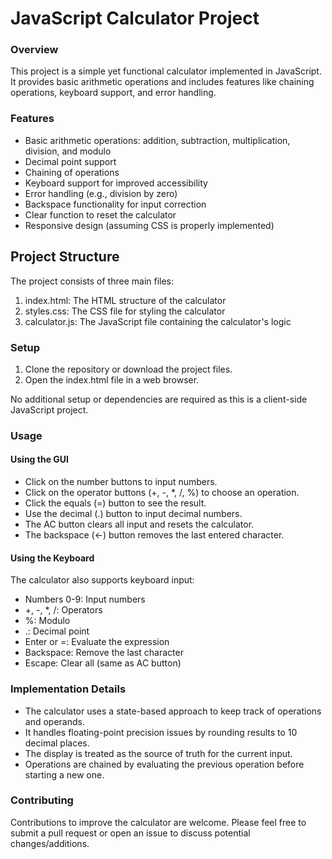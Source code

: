 # JavaScript Calculator Project

### Overview

This project is a simple yet functional calculator implemented in JavaScript. It provides basic arithmetic operations and includes features like chaining operations, keyboard support, and error handling.

### Features

* Basic arithmetic operations: addition, subtraction, multiplication, division, and modulo
* Decimal point support
* Chaining of operations
* Keyboard support for improved accessibility
* Error handling (e.g., division by zero)
* Backspace functionality for input correction
* Clear function to reset the calculator
* Responsive design (assuming CSS is properly implemented)


## Project Structure

The project consists of three main files:

1. index.html: The HTML structure of the calculator
2. styles.css: The CSS file for styling the calculator
3. calculator.js: The JavaScript file containing the calculator's logic

### Setup

1. Clone the repository or download the project files.
2. Open the index.html file in a web browser.

No additional setup or dependencies are required as this is a client-side JavaScript project.

### Usage

#### Using the GUI

* Click on the number buttons to input numbers.
* Click on the operator buttons (+, -, *, /, %) to choose an operation.
* Click the equals (=) button to see the result.
* Use the decimal (.) button to input decimal numbers.
* The AC button clears all input and resets the calculator.
* The backspace (←) button removes the last entered character.

#### Using the Keyboard

The calculator also supports keyboard input:

* Numbers 0-9: Input numbers
* +, -, *, /: Operators
* %: Modulo
* .: Decimal point
* Enter or =: Evaluate the expression
* Backspace: Remove the last character
* Escape: Clear all (same as AC button)

### Implementation Details

* The calculator uses a state-based approach to keep track of operations and operands.
* It handles floating-point precision issues by rounding results to 10 decimal places.
* The display is treated as the source of truth for the current input.
* Operations are chained by evaluating the previous operation before starting a new one.

### Contributing

Contributions to improve the calculator are welcome. Please feel free to submit a pull request or open an issue to discuss potential changes/additions.

